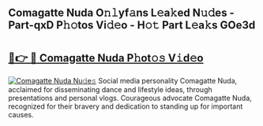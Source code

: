 ## Comagatte Nuda O𝚗𝚕yf𝚊ns L𝚎a𝚔ed N𝚞𝚍es - Part-qxD P𝚑𝚘tos Vi𝚍𝚎o - H𝚘𝚝 Part L𝚎a𝚔s GOe3d

# <h2><a href="http://kfbjhl.oniu.top/?m=Comagatte+Nuda">🔗👉 🔴 Comagatte Nuda P𝚑ot𝚘𝚜 V𝚒d𝚎o</a></h2>

[![Comagatte Nuda Nu𝚍e𝚜](https://i.imgur.com/0qMVB7G.gif)](http://kfbjhl.oniu.top/?m=Comagatte+Nuda)
Social media personality Comagatte Nuda, acclaimed for disseminating dance and lifestyle ideas, through presentations and personal vlogs. Courageous advocate Comagatte Nuda, recognized for their bravery and dedication to standing up for important causes.  
